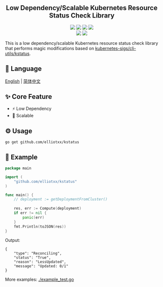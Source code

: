 <div align = "center">
<!-- <p> -->
<!--     <img width="160" src="https://github.com/elliotxx/kstatus/blob/main/example_logo.png?sanitize=true"> -->
<!-- </p> -->
<h2>Low Dependency/Scalable Kubernetes Resource Status Check Library</h2>
<a title="Go Reference" target="_blank" href="https://pkg.go.dev/github.com/elliotxx/kstatus"><img src="https://pkg.go.dev/badge/github.com/elliotxx/kstatus.svg"></a>
<a title="Go Report Card" target="_blank" href="https://goreportcard.com/report/github.com/elliotxx/kstatus"><img src="https://goreportcard.com/badge/github.com/elliotxx/kstatus?style=flat-square"></a>
<a title="Coverage Status" target="_blank" href="https://coveralls.io/github/elliotxx/kstatus?branch=main"><img src="https://img.shields.io/coveralls/github/elliotxx/kstatus/main"></a>
<a title="Code Size" target="_blank" href="https://github.com/elliotxx/kstatus"><img src="https://img.shields.io/github/languages/code-size/elliotxx/kstatus.svg?style=flat-square"></a>
<br>
<a title="GitHub release" target="_blank" href="https://github.com/elliotxx/kstatus/releases"><img src="https://img.shields.io/github/release/elliotxx/kstatus.svg"></a>
<a title="License" target="_blank" href="https://github.com/elliotxx/kstatus/blob/main/LICENSE"><img src="https://img.shields.io/github/license/elliotxx/kstatus"></a>
</p>
</div>

This is a low dependency/scalable Kubernetes resource status check library that performs magic modifications based on [kubernetes-sigs/cli-utils/kstatus](https://github.com/kubernetes-sigs/cli-utils/blob/master/pkg/kstatus/README.md).

## 📜 Language

[English](https://github.com/elliotxx/kstatus/blob/main/README.md) | [简体中文](https://github.com/elliotxx/kstatus/blob/main/README-zh.md)


## ✨ Core Feature
* ⚡ Low Dependency
* 🌲 Scalable


## ⚙️ Usage
```shell
go get github.com/elliotxx/kstatus
```


## 📖 Example
```go
package main

import (
	"github.com/elliotxx/kstatus"
)

func main() {
    // deployment := getDeploymentFromCluster()
    
    res, err := Compute(deployment)
    if err != nil {
        panic(err)
    }
    fmt.Println(toJSON(res))
}
```

Output:

```shell
{
    "type": "Reconciling",
    "status": "True",
    "reason": "LessUpdated",
    "message": "Updated: 0/1"
}
```

More examples: [./example_test.go](./example_test.go)
